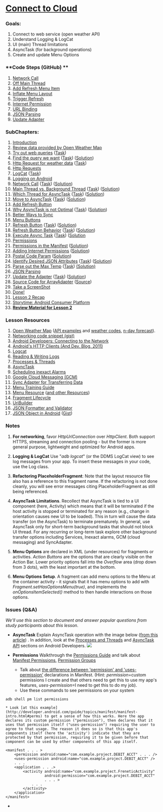 # [Connect to Cloud](https://www.udacity.com/course/viewer#!/c-ud853/l-1469948762)

### **Goals**:
1. Connect to web service (open weather API)
2. Understand Logging & LogCat
3. UI (main) Thread limitations
4. AsyncTask (for background operations)
5. Create and update Menu Options


### **Code Steps (GitHub) **
1. [Network Call](https://github.com/udacity/Sunshine/tree/2.01-network-call)
2. [Off Main Thread](https://github.com/udacity/Sunshine/tree/2.02-off-main-thread)
3. [Add Refresh Menu Item](https://github.com/udacity/Sunshine/tree/2.03-add-refresh-menu-item-xml)
4. [Inflate Menu Layout](https://github.com/udacity/Sunshine/tree/2.04-inflate-menu-layout)
5. [Trigger Refresh](https://github.com/udacity/Sunshine/tree/2.05-trigger-refresh)
6. [Internet Permission](https://github.com/udacity/Sunshine/tree/2.06-internet-permission)
7. [URL Binding](https://github.com/udacity/Sunshine/tree/2.07-url-building)
8. [JSON Parsing](https://github.com/udacity/Sunshine/tree/2.08-json-parsing)
9. [Update Adapter](https://github.com/udacity/Sunshine/tree/2.09-update-adapter)

### **SubChapters**:
1. [Introduction](https://www.udacity.com/course/viewer#!/c-ud853/l-1469948762/m-1630778606)
2. [Review data provided by Open Weather Map](https://www.udacity.com/course/viewer#!/c-ud853/l-1469948762/m-1530568547)
3. [Try out web queries](https://www.udacity.com/course/viewer#!/c-ud853/l-1469948762/e-1530568548/m-1530568549) ([Task](https://www.udacity.com/course/viewer#!/c-ud853/l-1469948762/e-1530568548/m-1484928594))
4. [Find the query we want](https://www.udacity.com/course/viewer#!/c-ud853/l-1469948762/e-1530568550/m-1530568551) ([Task](https://www.udacity.com/course/viewer#!/c-ud853/l-1469948762/e-1530568550/m-1484928596)) ([Solution](https://www.udacity.com/course/viewer#!/c-ud853/l-1469948762/e-1530568550/m-1530568552))
5. [Http Request for weather data](https://www.udacity.com/course/viewer#!/c-ud853/l-1469948762/e-1530568553/m-1530568554) ([Task](https://www.udacity.com/course/viewer#!/c-ud853/l-1469948762/e-1530568553/m-1484928598))
6. [Http Requests](https://www.udacity.com/course/viewer#!/c-ud853/l-1469948762/m-1530568555)
7. [LogCat](https://www.udacity.com/course/viewer#!/c-ud853/l-1469948762/e-1530568556/m-1530568557) ([Task](https://www.udacity.com/course/viewer#!/c-ud853/l-1469948762/e-1530568556/m-1484928600))
8. [Logging on Android](https://www.udacity.com/course/viewer#!/c-ud853/l-1469948762/m-1530568558)
9. [Network Call](https://www.udacity.com/course/viewer#!/c-ud853/l-1469948762/e-1530568559/m-1530568560) ([Task](https://www.udacity.com/course/viewer#!/c-ud853/l-1469948762/e-1530568559/m-1484928602)) ([Solution](https://www.udacity.com/course/viewer#!/c-ud853/l-1469948762/e-1530568559/m-1530568561))
10. [Main Thread vs. Background Thread](https://www.udacity.com/course/viewer#!/c-ud853/l-1469948762/e-1530568562/m-1530568563) ([Task](https://www.udacity.com/course/viewer#!/c-ud853/l-1469948762/e-1530568562/m-1484928604)) ([Solution](https://www.udacity.com/course/viewer#!/c-ud853/l-1469948762/e-1530568562/m-1530568564))
11. [Which Thread for AsyncTask](https://www.udacity.com/course/viewer#!/c-ud853/l-1469948762/e-1530568565/m-1530568566) ([Task](https://www.udacity.com/course/viewer#!/c-ud853/l-1469948762/e-1530568565/m-1484928606)) ([Solution](https://www.udacity.com/course/viewer#!/c-ud853/l-1469948762/e-1530568565/m-1530568567))
12. [Move to AsyncTask](https://www.udacity.com/course/viewer#!/c-ud853/l-1469948762/e-1530568568/m-1530568569) ([Task](https://www.udacity.com/course/viewer#!/c-ud853/l-1469948762/e-1530568568/m-1484928608)) ([Solution](https://www.udacity.com/course/viewer#!/c-ud853/l-1469948762/e-1530568568/m-1530568570))
13. [Add Refresh Button](https://www.udacity.com/course/viewer#!/c-ud853/l-1469948762/m-1530568571)
14. [Why AsyncTask is not Optimal]( https://www.udacity.com/course/viewer#!/c-ud853/l-1469948762/e-1630778607/m-1630778608) ([Task](https://www.udacity.com/course/viewer#!/c-ud853/l-1469948762/e-1630778607/m-1612228631)) ([Solution](https://www.udacity.com/course/viewer#!/c-ud853/l-1469948762/e-1630778607/m-1630778609))
15. [Better Ways to Sync](https://www.udacity.com/course/viewer#!/c-ud853/l-1469948762/m-1630778610)
16. [Menu Buttons](https://www.udacity.com/course/viewer#!/c-ud853/l-1469948762/m-1630778611)
17. [Refresh Button](https://www.udacity.com/course/viewer#!/c-ud853/l-1469948762/e-1630778612/m-1630778613) ([Task](https://www.udacity.com/course/viewer#!/c-ud853/l-1469948762/e-1630778612/m-1630778614)) ([Solution](https://www.udacity.com/course/viewer#!/c-ud853/l-1469948762/e-1630778612/m-1630778615))
18. [Refresh Button Behavior](https://www.udacity.com/course/viewer#!/c-ud853/l-1469948762/e-1630778616/m-1630778617) ([Task](https://www.udacity.com/course/viewer#!/c-ud853/l-1469948762/e-1630778616/m-1630778618)) ([Solution](https://www.udacity.com/course/viewer#!/c-ud853/l-1469948762/e-1630778616/m-1630778619))
19. [Execute Async Task](https://www.udacity.com/course/viewer#!/c-ud853/l-1469948762/e-1630778620/m-1630778621) ([Task](https://www.udacity.com/course/viewer#!/c-ud853/l-1469948762/e-1630778620/m-1630778622)) ([Solution](https://www.udacity.com/course/viewer#!/c-ud853/l-1469948762/e-1630778620/m-1630778623)
20. [Permissions](https://www.udacity.com/course/viewer#!/c-ud853/l-1469948762/m-1630778624)
21. [Permissions in the Manifest](https://www.udacity.com/course/viewer#!/c-ud853/l-1469948762/e-1630778625/m-1630778626) ([Solution](https://www.udacity.com/course/viewer#!/c-ud853/l-1469948762/e-1630778625/m-1630778628))
22. [Adding Internet Permissions](https://www.udacity.com/course/viewer#!/c-ud853/l-1469948762/e-1630778629/m-1630778630) ([Solution](https://www.udacity.com/course/viewer#!/c-ud853/l-1469948762/e-1630778629/m-1630778632))
23. [Postal Code Param](https://www.udacity.com/course/viewer#!/c-ud853/l-1469948762/e-1630778633/m-1630778634) ([Solution](https://www.udacity.com/course/viewer#!/c-ud853/l-1469948762/e-1630778633/m-1630778636))
24. [Identify Desired JSON Attributes](https://www.udacity.com/course/viewer#!/c-ud853/l-1469948762/e-1630778637/m-1630778638) ([Task](https://www.udacity.com/course/viewer#!/c-ud853/l-1469948762/e-1630778637/m-1630778639)) ([Solution](https://www.udacity.com/course/viewer#!/c-ud853/l-1469948762/e-1630778637/m-1630778640))
25. [Parse out the Max Temp](https://www.udacity.com/course/viewer#!/c-ud853/l-1469948762/e-1630778641/m-1630778642) ([Task](https://www.udacity.com/course/viewer#!/c-ud853/l-1469948762/e-1630778641/m-1226659448)) [(Solution)](https://www.udacity.com/course/viewer#!/c-ud853/l-1469948762/e-1630778641/m-1630778643)
26. [JSON Parsing](https://www.udacity.com/course/viewer#!/c-ud853/l-1469948762/e-1630778644/m-1630778645)
27. [Update the Adapter](https://www.udacity.com/course/viewer#!/c-ud853/l-1469948762/e-1565719311/m-1565719312) ([Task](https://www.udacity.com/course/viewer#!/c-ud853/l-1469948762/e-1565719311/m-1565719313)) ([Solution](https://www.udacity.com/course/viewer#!/c-ud853/l-1469948762/e-1565719311/m-1565719314))
28. [Source Code for ArrayAdapter](https://www.udacity.com/course/viewer#!/c-ud853/l-1469948762/m-1565719315) ([Source](https://android.googlesource.com/platform/frameworks/base/+/master/core/java/android/widget/ArrayAdapter.java))
29. [Take a ScreenShot](https://www.udacity.com/course/viewer#!/c-ud853/l-1469948762/m-1639448636)
30. [Done!](https://www.udacity.com/course/viewer#!/c-ud853/l-1469948762/m-1639448637)
31. [Lesson 2 Recap](https://www.udacity.com/course/viewer#!/c-ud853/l-1469948762/m-1630778648)
32. [Storytime: Android Consumer Platform](https://www.udacity.com/course/viewer#!/c-ud853/l-1469948762/m-1562269355)
33. [**Review Material for Lesson 2**](https://www.udacity.com/course/viewer#!/c-ud853/l-1469948762/m-3637468791)


### **Lesson Resources**
1. [Open Weather Map](http://openweathermap.org/API) ([API examples](http://openweathermap.org/current) and [weather codes](http://bugs.openweathermap.org/projects/api/wiki/Weather_Condition_Codes), [n-day forecast](http://openweathermap.org/forecast)).
2. [Networking code snippet (gist)](https://gist.github.com/anonymous/1c04bf2423579e9d2dcd)
3. [Android Developers: Connecting to the Network](http://developer.android.com/training/basics/network-ops/connecting.html)
4. [Android's HTTP Clients (And Dev. Blog, 2011)](http://android-developers.blogspot.com/2011/09/androids-http-clients.html)
5. [Logcat](https://www.udacity.com/course/viewer#!/c-ud853/l-1469948762/e-1530568556/m-1530568557)
6. [Reading & Writing Logs](http://developer.android.com/tools/debugging/debugging-log.html)
7. [Processes & Threads](http://developer.android.com/guide/components/processes-and-threads.html)
8. [AsyncTask](http://developer.android.com/reference/android/os/AsyncTask.html)
9. [Scheduling inexact Alarms](https://developer.android.com/training/scheduling/alarms.html)
10. [Google Cloud Messaging (GCM)](https://developer.android.com/google/gcm/index.html)
11. [Sync Adapter for Transferring Data](http://developer.android.com/training/sync-adapters/index.html)
12. [Menu Training Guide](http://developer.android.com/guide/topics/ui/menus.html)
13. [Menu Resource](http://developer.android.com/guide/topics/resources/menu-resource.html) ([and other Resources](http://developer.android.com/guide/topics/resources/index.html))
14. [Fragment Lifecycle](http://developer.android.com/reference/android/app/Fragment.html)
15. [UriBuilder](http://developer.android.com/reference/android/net/Uri.Builder.html)
16. [JSON Formatter and Validator](http://jsonformatter.curiousconcept.com/)
17. [JSON Object in Android](http://developer.android.com/reference/org/json/JSONObject.html) ([Gist](https://gist.github.com/anonymous/9d251540d992efd5ffab))


### **Notes**
1. **For networking**, favor *HttpUrlConnection* over *HttpClient*. Both support HTTPS, streaming and connection pooling - but the former is more general purpose, lightweight and optimized for Android apps.

2. **Logging & LogCat**  Use "*adb logcat*" (or the DDMS LogCat view) to see log messages from your app. To insert these messages in your code, use the Log class.

3. **Refactoring PlaceholderFragment**: Note that the layout resource file also has a reference to this fragment name. If the refactoring is not done cleanly, you will see error messages citing PlaceholderFragment as still being referenced.

4. **AsyncTask Limitations**. Recollect that AsyncTask is tied to a UI component (here, Activity) which means that it will be terminated if the host activity is stopped or terminated for any reason (e.g., change in orientation causes new UI to be loaded). This in turn will cause the data transfer (on the AsyncTask) to terminate prematurely. In general, use AsyncTask only for short-term background tasks that should not block UI thread. For any recurring or long-term task explore other background transfer options including Services, Inexact alarms, GCM (cloud messaging) and SyncAdapter.

5. **Menu Options** are declared in XML (under resources) for fragments or activities. *Action Buttons* are the options that are clearly visible on the Action Bar. Lower priority options fall into the *Overflow* area (drop down from 3 dots), with the least important at the bottom.
6. **Menu Options Setup**. A fragment can add menu options to the Menu at the container activity - it signals that it has menu options to add with *Fragment.setHasOptionsMenu(true)*, and implements the *onOptionsItemSelected()* method to then handle interactions on those options.


### **Issues (Q&A)**

*We'll use this section to document and answer popular questions from study participants about this lesson.*

* **AsyncTask** Explain AsyncTask operation with the image below ([from this article](http://www.lucadentella.it/en/2014/05/04/android-e-bluetooth-5/)) . In addition, look at the [Processes and Threads](http://developer.android.com/guide/components/processes-and-threads.html) and [AsyncTask API](http://developer.android.com/reference/android/os/AsyncTask.html) sections on Android Developers.
![](http://www.lucadentella.it/blog/wp-content/uploads/2014/05/asynctask.jpg)

* **Permissions** Walkthrough the [Permissions Guide](http://developer.android.com/guide/topics/security/permissions.html) and talk about [Manifest Permissions](http://developer.android.com/reference/android/Manifest.permission.html), [Permission Groups](http://developer.android.com/reference/android/Manifest.permission_group.html)
    * Talk about [the difference between 'permission' and 'uses-permission'](http://stackoverflow.com/questions/14450839/uses-permission-vs-permission-for-android-permissions-in-the-manifest-xml-file) declarations in Manifest. (Hint: *permission*=custom permissions I create and that others need to get this to use my app's features, *uses-permission*=I need to get this to do my job).
    * Use these commands to see permissions on your system
```
adb shell pm list permissions
```
    * Look [at this example](http://developer.android.com/guide/topics/manifest/manifest-intro.html#perms) to get a sense of how this works. Here the app declares its custom permission ("permission"), then declares that it uses that permission itself ("uses-permission") requiring the user to agree to that usage. The reason it does so is that this app's components itself (here the 'activity') indicate that they are protected by that permission, requiring it to be given before that component can be used by other components of this app itself.
```
<manifest . . . >
    <permission android:name="com.example.project.DEBIT_ACCT" . . . />
    <uses-permission android:name="com.example.project.DEBIT_ACCT" />
    . . .
    <application . . .>
        <activity android:name="com.example.project.FreneticActivity"
                  android:permission="com.example.project.DEBIT_ACCT"
                  . . . >
            . . .
        </activity>
    </application>
</manifest>
```

*


